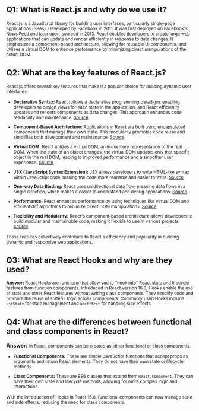 ## Q1: What is React.js and why do we use it?

<small>React.js is a JavaScript library for building user interfaces, particularly single-page applications (SPAs). Developed by Facebook in 2011, it was first deployed on Facebook's News Feed and later open-sourced in 2013. React enables developers to create large web applications that can update and render efficiently in response to data changes. It emphasizes a component-based architecture, allowing for reusable UI components, and utilizes a virtual DOM to enhance performance by minimizing direct manipulations of the actual DOM.</small>

## Q2: What are the key features of React.js?

<small>React.js offers several key features that make it a popular choice for building dynamic user interfaces:

- **Declarative Syntax:** React follows a declarative programming paradigm, enabling developers to design views for each state in the application, and React efficiently updates and renders components as data changes. This approach enhances code readability and maintenance. [Source](https://legacy.reactjs.org/docs/design-principles.html)

- **Component-Based Architecture:** Applications in React are built using encapsulated components that manage their own state. This modularity promotes code reuse and simplifies both development and maintenance. [Source](https://legacy.reactjs.org/docs/design-principles.html)

- **Virtual DOM:** React utilizes a virtual DOM, an in-memory representation of the real DOM. When the state of an object changes, the virtual DOM updates only that specific object in the real DOM, leading to improved performance and a smoother user experience. [Source](https://legacy.reactjs.org/docs/design-principles.html)

- **JSX (JavaScript Syntax Extension):** JSX allows developers to write HTML-like syntax within JavaScript code, making the code more readable and easier to write. [Source](https://legacy.reactjs.org/docs/design-principles.html)

- **One-way Data Binding:** React uses unidirectional data flow, meaning data flows in a single direction, which makes it easier to understand and debug applications. [Source](https://legacy.reactjs.org/docs/design-principles.html)

- **Performance:** React enhances performance by using techniques like virtual DOM and efficient diff algorithms to minimize direct DOM manipulations. [Source](https://legacy.reactjs.org/docs/design-principles.html)

- **Flexibility and Modularity:** React's component-based architecture allows developers to build modular and maintainable code, making it flexible to use in various projects. [Source](https://legacy.reactjs.org/docs/design-principles.html)

These features collectively contribute to React's efficiency and popularity in building dynamic and responsive web applications.</small>

## Q3: What are React Hooks and why are they used?

<small>**Answer:** React Hooks are functions that allow you to "hook into" React state and lifecycle features from function components. Introduced in React version 16.8, Hooks enable the use of state and other React features without writing class components. They simplify code and promote the reuse of stateful logic across components. Commonly used Hooks include `useState` for state management and `useEffect` for handling side effects.</small>


## Q4: What are the differences between functional and class components in React?

**Answer:**
 <small>
In React, components can be created as either functional or class components.

- **Functional Components:** These are simple JavaScript functions that accept props as arguments and return React elements. They do not have their own state or lifecycle methods.

- **Class Components:** These are ES6 classes that extend from `React.Component`. They can have their own state and lifecycle methods, allowing for more complex logic and interactions.

With the introduction of Hooks in React 16.8, functional components can now manage state and side effects, reducing the need for class components.
 </small>
 
